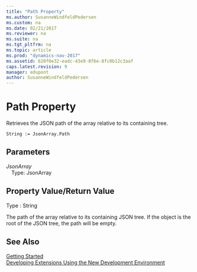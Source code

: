 ```yaml
---
title: "Path Property"
ms.author: SusanneWindfeldPedersen
ms.custom: na
ms.date: 02/21/2017
ms.reviewer: na
ms.suite: na
ms.tgt_pltfrm: na
ms.topic: article
ms.prod: "dynamics-nav-2017"
ms.assetid: 620f0e32-eadc-43e9-8f6e-8fc0b12c3aaf
caps.latest.revision: 9
manager: edupont
author: SusanneWindfeldPedersen
---
```


# Path Property

Retrieves the JSON path of the array relative to its containing tree.

```
String := JsonArray.Path
```

## Parameters
*JsonArray*  
&emsp;Type: JsonArray

## Property Value/Return Value
Type : String

The path of the array relative to its containing JSON tree.
If the object is the root of the JSON tree, the path will be empty.

## See Also
[Getting Started](newdev-get-started.md)  
[Developing Extensions Using the New Development Environment](newdev-dev-overview.md)
